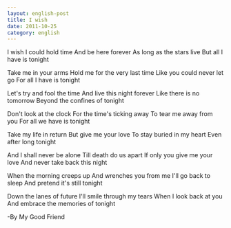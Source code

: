 ```yaml
---
layout: english-post
title: I wish
date: 2011-10-25
category: english
---
```


I wish I could hold time
And be here forever
As long as the stars live
But all I have is tonight

Take me in your arms
Hold me for the very last time
Like you could never let go
For all I have is tonight

Let's try and fool the time
And live this night forever
Like there is no tomorrow
Beyond the confines of tonight

Don't look at the clock
For the time's ticking away
To tear me away from you
For all we have is tonight

Take my life in return
But give me your love
To stay buried in my heart
Even after long tonight

And I shall never be alone
Till death do us apart
If only you give me your love
And never take back this night

When the morning creeps up
And wrenches you from me
I'll go back to sleep
And pretend it's still tonight

Down the lanes of future
I'll smile through my tears
When I look back at you
And embrace the memories of tonight

-By My Good Friend
